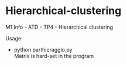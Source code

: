 # Hierarchical-clustering
M1 Info - ATD - TP4 - Hierarchical clustering
  
Usage:  
- python parthieragglo.py  
Matrix is hard-set in the program
